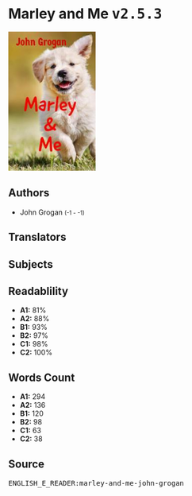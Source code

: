 # Marley and Me <kbd>v2.5.3</kbd>

![](./cover.medium.jpg "")

## Authors


 - John Grogan <small>(-1 - -1)</small>

## Translators



## Subjects



## Readablility


 - **A1:** 81%
 - **A2:** 88%
 - **B1:** 93%
 - **B2:** 97%
 - **C1:** 98%
 - **C2:** 100%

## Words Count


 - **A1:** 294
 - **A2:** 136
 - **B1:** 120
 - **B2:** 98
 - **C1:** 63
 - **C2:** 38

## Source


<kbd>ENGLISH_E_READER:marley-and-me-john-grogan</kbd>
